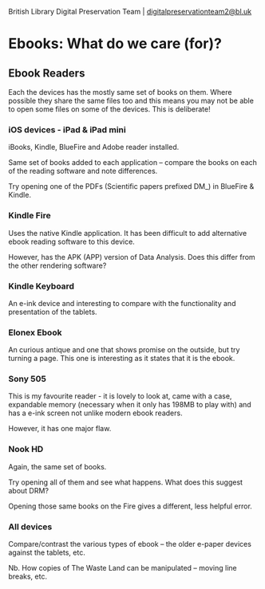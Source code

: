 British Library Digital Preservation Team | digitalpreservationteam2@bl.uk
# Ebooks: What do we care (for)? #
## Ebook Readers ##

Each the devices has the mostly same set of books on them. Where possible they share the same files too and this means you may not be able to open some files on some of the devices. This is deliberate!

### iOS devices - iPad & iPad mini ###
iBooks, Kindle, BlueFire and Adobe reader installed.

Same set of books added to each application – compare the books on each of the reading software and note differences.

Try opening one of the PDFs (Scientific papers prefixed DM_) in BlueFire & Kindle.

### Kindle Fire ###
Uses the native Kindle application. It has been difficult to add alternative ebook reading software to this device.

However, has the APK (APP) version of Data Analysis. Does this differ from the other rendering software?

### Kindle Keyboard ###

An e-ink device and interesting to compare with the functionality and presentation of the tablets.

### Elonex Ebook 

An curious antique and one that shows promise on the outside, but try turning a page. This one is interesting as it states that it is the ebook.

### Sony 505 ###

This is my favourite reader - it is lovely to look at, came with a case, expandable memory (necessary when it only has 198MB to play with) and has a e-ink screen not unlike modern ebook readers.

However, it has one major flaw.

### Nook HD ###
Again, the same set of books.

Try opening all of them and see what happens. What does this suggest about DRM?

Opening those same books on the Fire gives a different, less helpful error.

### All devices ###
Compare/contrast the various types of ebook – the older e-paper devices against the tablets, etc.

Nb. How copies of The Waste Land can be manipulated – moving line breaks, etc.
